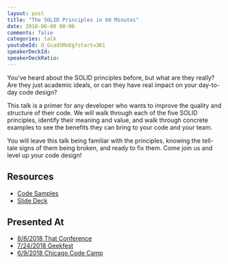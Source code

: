 ```yaml
---
layout: post
title: "The SOLID Principles in 60 Minutes"
date: 2018-06-08 00:00
comments: false
categories: talk
youtubeId: O_GcadSMxEg?start=361
speakerDeckId:
speakerDeckRatio:
---
```


You’ve heard about the SOLID principles before, but what are they really? Are they just academic ideals, or can they have real impact on your day-to-day code design?

<!-- more -->

This talk is a primer for any developer who wants to improve the quality and structure of their code. We will walk through each of the five SOLID principles, identify their meaning and value, and walk through concrete examples to see the benefits they can bring to your code and your team.

You will leave this talk being familiar with the principles, knowing the tell-tale signs of them being broken, and ready to fix them. Come join us and level up your code design!

## Resources

* [Code Samples](https://github.com/chrisjpowers/solid-in-60)
* [Slide Deck](https://docs.google.com/presentation/d/1Nu-Uy-bRxDa4y4xQeWNXNAlF3JgZz-wubl1KzTDfmDc/edit?usp=sharing)

## Presented At

* [8/8/2018 That Conference](https://www.thatconference.com/sessions/session/12346)
* [7/24/2018 Geekfest](https://www.meetup.com/Geekfest/events/252707045/)
* [6/9/2018 Chicago Code Camp](https://www.chicagocodecamp.com/sessions/detail/1395)